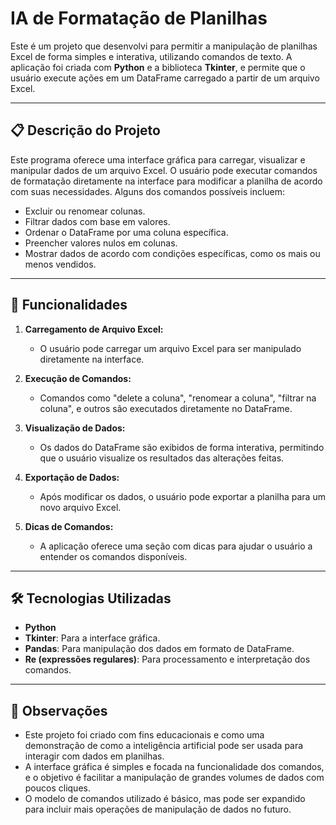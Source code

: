 # IA de Formatação de Planilhas 

Este é um projeto que desenvolvi para permitir a manipulação de planilhas Excel de forma simples e interativa, utilizando comandos de texto. A aplicação foi criada com **Python** e a biblioteca **Tkinter**, e permite que o usuário execute ações em um DataFrame carregado a partir de um arquivo Excel.

---

## 📋 Descrição do Projeto

Este programa oferece uma interface gráfica para carregar, visualizar e manipular dados de um arquivo Excel. O usuário pode executar comandos de formatação diretamente na interface para modificar a planilha de acordo com suas necessidades. Alguns dos comandos possíveis incluem:
- Excluir ou renomear colunas.
- Filtrar dados com base em valores.
- Ordenar o DataFrame por uma coluna específica.
- Preencher valores nulos em colunas.
- Mostrar dados de acordo com condições específicas, como os mais ou menos vendidos.

---

## 🚀 Funcionalidades

1. **Carregamento de Arquivo Excel:**
   - O usuário pode carregar um arquivo Excel para ser manipulado diretamente na interface.
   
2. **Execução de Comandos:**
   - Comandos como "delete a coluna", "renomear a coluna", "filtrar na coluna", e outros são executados diretamente no DataFrame.

3. **Visualização de Dados:**
   - Os dados do DataFrame são exibidos de forma interativa, permitindo que o usuário visualize os resultados das alterações feitas.

4. **Exportação de Dados:**
   - Após modificar os dados, o usuário pode exportar a planilha para um novo arquivo Excel.

5. **Dicas de Comandos:**
   - A aplicação oferece uma seção com dicas para ajudar o usuário a entender os comandos disponíveis.

---

## 🛠️ Tecnologias Utilizadas

- **Python**
- **Tkinter**: Para a interface gráfica.
- **Pandas**: Para manipulação dos dados em formato de DataFrame.
- **Re (expressões regulares)**: Para processamento e interpretação dos comandos.

---

## 📝 Observações

- Este projeto foi criado com fins educacionais e como uma demonstração de como a inteligência artificial pode ser usada para interagir com dados em planilhas.
- A interface gráfica é simples e focada na funcionalidade dos comandos, e o objetivo é facilitar a manipulação de grandes volumes de dados com poucos cliques.
- O modelo de comandos utilizado é básico, mas pode ser expandido para incluir mais operações de manipulação de dados no futuro.
